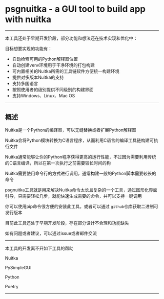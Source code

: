 # psgnuitka - a GUI tool to build app with nuitka

---

本工具还处于早期开发阶段，部分功能和想法还在技术实现和优化中：

目标想要实现的功能有：

- 自动检索可用的Python解释器位置
- 自动创建venv环境用于干净环境的打包构建
- 可内置相关的Nuitka所需的工具链软件方便统一构建环境
- 提供对多版本Nuitka的支持
- 支持多国语言
- 按照使用者的级别提供不同级别的构建界面
- 支持Windows、Linux、Mac OS

---



## 概述

Nuitka是一个Python的编译器，可以无缝替换或者扩展Python解释器

Nuitka会将Python模块转换为C语言程序，从而利用C语言的编译工具链构建可执行文件

Nuitka通常能够让你的Python程序获得更高的运行性能，不过因为需要利用传统的C语言编译，所以在第一次执行之前需要较长时间的构

Nuitka需要使用命令行的方式进行调用，通常构建一般的Python脚本需要较长的命令

psgnuitka工具就是用来解决Nuitka命令太长且复杂的一个工具，通过图形化界面引导，只需要轻松几步，就能快速生成需要的命令，并可以支持一键调用

你可以使用pip命令很方便的安装此工具，或者可以通过 `github`仓库获取二进制可发行版本

目前此工具还处于早期开发阶段，存在部分设计不合理和功能缺失

如有问题或者建议，可以通过issue或者邮件交流

---

本工具的开发离不开如下工具的帮助

Nuitka

PySimpleGUI

Python

Poetry

---

